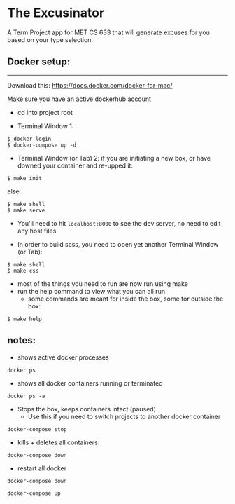 # The Excusinator

A Term Project app for MET CS 633 that will generate excuses for you based on your type selection.


## Docker setup:
-------------

Download this:
https://docs.docker.com/docker-for-mac/

Make sure you have an active dockerhub account

- cd into project root

- Terminal Window 1:
```
$ docker login
$ docker-compose up -d
```

- Terminal Window (or Tab) 2:
if you are initiating a new box, or have downed your container and re-upped it:
```
$ make init
```
else:
```
$ make shell
$ make serve
```


- You'll need to hit `localhost:8000` to see the dev server, no need to edit any host files

- In order to build scss, you need to open yet another Terminal Window (or Tab):
```
$ make shell
$ make css
```


- most of the things you need to run are now run using make
- run the help command to view what you can all run
    - some commands are meant for inside the box, some for outside the box:
```
$ make help
```



notes:
------------


- shows active docker processes
```
docker ps
```


- shows all docker containers running or terminated

```
docker ps -a
```



- Stops the box, keeps containers intact (paused)
    - Use this if you need to switch projects to another docker container

```
docker-compose stop
```



- kills + deletes all containers

```
docker-compose down
```



- restart all docker

```
docker-compose down
```


```
docker-compose up
```
